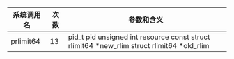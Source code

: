 | 系统调用名 | 次数 | 参数和含义 |
|------------|------|------------|
| prlimit64 | 13 | pid_t pid unsigned int resource const struct rlimit64 *new_rlim struct rlimit64 *old_rlim |
